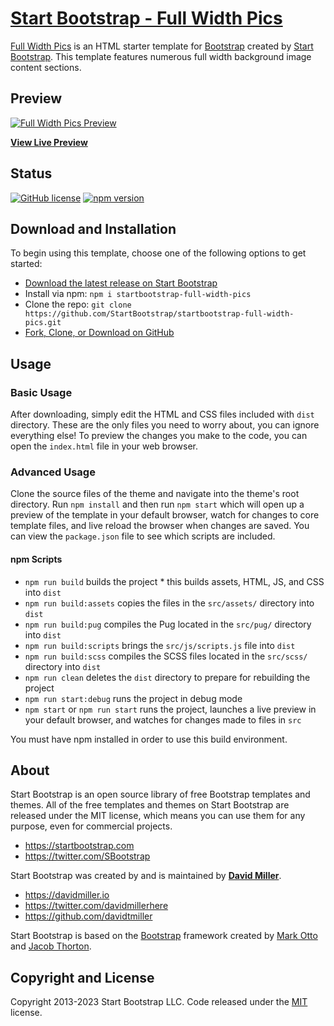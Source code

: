 # [Start Bootstrap - Full Width Pics](https://startbootstrap.com/template/full-width-pics/)

[Full Width Pics](https://startbootstrap.com/template/full-width-pics/) is an HTML starter template for [Bootstrap](https://getbootstrap.com/) created by [Start Bootstrap](https://startbootstrap.com/). This template features numerous full width background image content sections.

## Preview

[![Full Width Pics Preview](https://assets.startbootstrap.com/img/screenshots/templates/full-width-pics.png)](https://startbootstrap.github.io/startbootstrap-full-width-pics/)

**[View Live Preview](https://startbootstrap.github.io/startbootstrap-full-width-pics/)**

## Status

[![GitHub license](https://img.shields.io/badge/license-MIT-blue.svg)](https://raw.githubusercontent.com/StartBootstrap/startbootstrap-full-width-pics/master/LICENSE)
[![npm version](https://img.shields.io/npm/v/startbootstrap-full-width-pics.svg)](https://www.npmjs.com/package/startbootstrap-full-width-pics)

## Download and Installation

To begin using this template, choose one of the following options to get started:

* [Download the latest release on Start Bootstrap](https://startbootstrap.com/template/full-width-pics/)
* Install via npm: `npm i startbootstrap-full-width-pics`
* Clone the repo: `git clone https://github.com/StartBootstrap/startbootstrap-full-width-pics.git`
* [Fork, Clone, or Download on GitHub](https://github.com/StartBootstrap/startbootstrap-full-width-pics)

## Usage

### Basic Usage

After downloading, simply edit the HTML and CSS files included with `dist` directory. These are the only files you need to worry about, you can ignore everything else! To preview the changes you make to the code, you can open the `index.html` file in your web browser.

### Advanced Usage

Clone the source files of the theme and navigate into the theme's root directory. Run `npm install` and then run `npm start` which will open up a preview of the template in your default browser, watch for changes to core template files, and live reload the browser when changes are saved. You can view the `package.json` file to see which scripts are included.

#### npm Scripts

* `npm run build` builds the project * this builds assets, HTML, JS, and CSS into `dist`
* `npm run build:assets` copies the files in the `src/assets/` directory into `dist`
* `npm run build:pug` compiles the Pug located in the `src/pug/` directory into `dist`
* `npm run build:scripts` brings the `src/js/scripts.js` file into `dist`
* `npm run build:scss` compiles the SCSS files located in the `src/scss/` directory into `dist`
* `npm run clean` deletes the `dist` directory to prepare for rebuilding the project
* `npm run start:debug` runs the project in debug mode
* `npm start` or `npm run start` runs the project, launches a live preview in your default browser, and watches for changes made to files in `src`

You must have npm installed in order to use this build environment.

## About

Start Bootstrap is an open source library of free Bootstrap templates and themes. All of the free templates and themes on Start Bootstrap are released under the MIT license, which means you can use them for any purpose, even for commercial projects.

* <https://startbootstrap.com>
* <https://twitter.com/SBootstrap>

Start Bootstrap was created by and is maintained by **[David Miller](https://davidmiller.io/)**.

* <https://davidmiller.io>
* <https://twitter.com/davidmillerhere>
* <https://github.com/davidtmiller>

Start Bootstrap is based on the [Bootstrap](https://getbootstrap.com/) framework created by [Mark Otto](https://twitter.com/mdo) and [Jacob Thorton](https://twitter.com/fat).

## Copyright and License

Copyright 2013-2023 Start Bootstrap LLC. Code released under the [MIT](https://github.com/StartBootstrap/startbootstrap-full-width-pics/blob/master/LICENSE) license.
